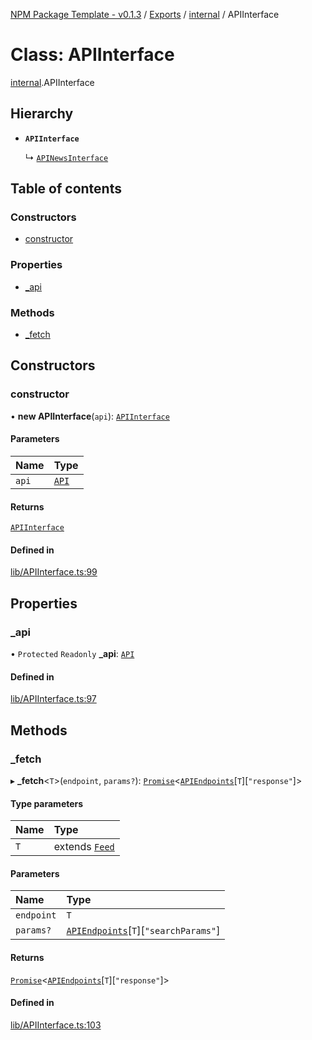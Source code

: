 [NPM Package Template - v0.1.3](../README.md) / [Exports](../modules.md) / [internal](../modules/internal.md) / APIInterface

# Class: APIInterface

[internal](../modules/internal.md).APIInterface

## Hierarchy

- **`APIInterface`**

  ↳ [`APINewsInterface`](internal.APINewsInterface.md)

## Table of contents

### Constructors

- [constructor](internal.APIInterface.md#constructor)

### Properties

- [\_api](internal.APIInterface.md#_api)

### Methods

- [\_fetch](internal.APIInterface.md#_fetch)

## Constructors

### constructor

• **new APIInterface**(`api`): [`APIInterface`](internal.APIInterface.md)

#### Parameters

| Name | Type |
| :------ | :------ |
| `api` | [`API`](API.md) |

#### Returns

[`APIInterface`](internal.APIInterface.md)

#### Defined in

[lib/APIInterface.ts:99](https://github.com/Viriatto/marketaux-api/blob/ec162d3/src/lib/APIInterface.ts#L99)

## Properties

### \_api

• `Protected` `Readonly` **\_api**: [`API`](API.md)

#### Defined in

[lib/APIInterface.ts:97](https://github.com/Viriatto/marketaux-api/blob/ec162d3/src/lib/APIInterface.ts#L97)

## Methods

### \_fetch

▸ **_fetch**\<`T`\>(`endpoint`, `params?`): [`Promise`]( https://developer.mozilla.org/docs/Web/JavaScript/Reference/Global_Objects/Promise )\<[`APIEndpoints`](../interfaces/APIEndpoints.md)[`T`][``"response"``]\>

#### Type parameters

| Name | Type |
| :------ | :------ |
| `T` | extends [`Feed`](../modules/internal.md#feed) |

#### Parameters

| Name | Type |
| :------ | :------ |
| `endpoint` | `T` |
| `params?` | [`APIEndpoints`](../interfaces/APIEndpoints.md)[`T`][``"searchParams"``] |

#### Returns

[`Promise`]( https://developer.mozilla.org/docs/Web/JavaScript/Reference/Global_Objects/Promise )\<[`APIEndpoints`](../interfaces/APIEndpoints.md)[`T`][``"response"``]\>

#### Defined in

[lib/APIInterface.ts:103](https://github.com/Viriatto/marketaux-api/blob/ec162d3/src/lib/APIInterface.ts#L103)
